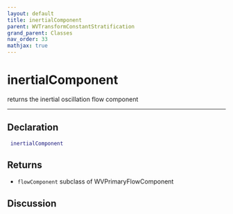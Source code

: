 ```yaml
---
layout: default
title: inertialComponent
parent: WVTransformConstantStratification
grand_parent: Classes
nav_order: 33
mathjax: true
---
```


#  inertialComponent

returns the inertial oscillation flow component


---

## Declaration
```matlab
 inertialComponent
```
## Returns
+ `flowComponent`  subclass of WVPrimaryFlowComponent

## Discussion

        
